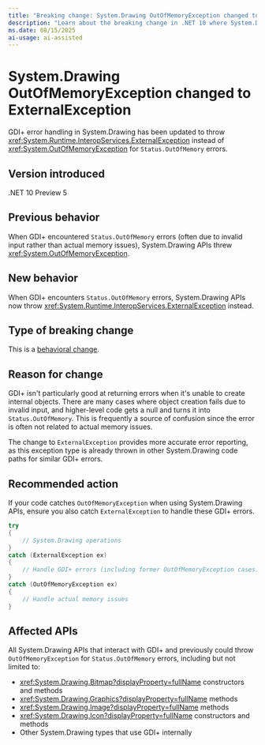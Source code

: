 ```yaml
---
title: "Breaking change: System.Drawing OutOfMemoryException changed to ExternalException"
description: "Learn about the breaking change in .NET 10 where System.Drawing GDI+ OutOfMemory errors now throw ExternalException instead of OutOfMemoryException."
ms.date: 08/15/2025
ai-usage: ai-assisted
---
```


# System.Drawing OutOfMemoryException changed to ExternalException

GDI+ error handling in System.Drawing has been updated to throw <xref:System.Runtime.InteropServices.ExternalException> instead of <xref:System.OutOfMemoryException> for `Status.OutOfMemory` errors.

## Version introduced

.NET 10 Preview 5

## Previous behavior

When GDI+ encountered `Status.OutOfMemory` errors (often due to invalid input rather than actual memory issues), System.Drawing APIs threw <xref:System.OutOfMemoryException>.

## New behavior

When GDI+ encounters `Status.OutOfMemory` errors, System.Drawing APIs now throw <xref:System.Runtime.InteropServices.ExternalException> instead.

## Type of breaking change

This is a [behavioral change](../../categories.md#behavioral-change).

## Reason for change

GDI+ isn't particularly good at returning errors when it's unable to create internal objects. There are many cases where object creation fails due to invalid input, and higher-level code gets a null and turns it into `Status.OutOfMemory`. This is frequently a source of confusion since the error is often not related to actual memory issues.

The change to `ExternalException` provides more accurate error reporting, as this exception type is already thrown in other System.Drawing code paths for similar GDI+ errors.

## Recommended action

If your code catches `OutOfMemoryException` when using System.Drawing APIs, ensure you also catch `ExternalException` to handle these GDI+ errors.

```csharp
try
{
    // System.Drawing operations
}
catch (ExternalException ex)
{
    // Handle GDI+ errors (including former OutOfMemoryException cases)
}
catch (OutOfMemoryException ex)
{
    // Handle actual memory issues
}
```

## Affected APIs

All System.Drawing APIs that interact with GDI+ and previously could throw `OutOfMemoryException` for `Status.OutOfMemory` errors, including but not limited to:

- <xref:System.Drawing.Bitmap?displayProperty=fullName> constructors and methods
- <xref:System.Drawing.Graphics?displayProperty=fullName> methods
- <xref:System.Drawing.Image?displayProperty=fullName> methods
- <xref:System.Drawing.Icon?displayProperty=fullName> constructors and methods
- Other System.Drawing types that use GDI+ internally
